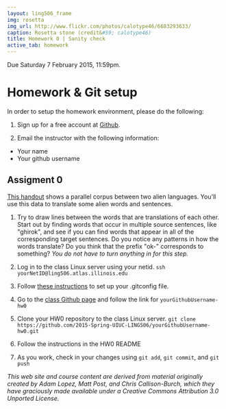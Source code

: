 ```yaml
---
layout: ling506_frame
img: rosetta
img_url: http://www.flickr.com/photos/calotype46/6683293633/
caption: Rosetta stone (credit&#59; calotype46)
title: Homework 0 | Sanity check
active_tab: homework
---
```


<div class="alert alert-info">
  Due Saturday 7 February 2015, 11:59pm.
</div>

Homework & Git setup
=============================================================


In order to setup the homework environment, please do the following:

1. Sign up for a free account at [Github](http://www.github.com).

2. Email the instructor with the following information:
* Your name
* Your github username


## Assigment 0

[This handout](handout1.pdf) shows a parallel corpus
between two alien languages. You'll use this data to translate some
alien words and sentences.

1. Try to draw lines between the words that are translations of each
other. Start out by finding words that occur in multiple source sentences,
like "ghirok", and see if you can find words that appear in all of the
corresponding target sentences. Do you notice any patterns in how the
words translate? Do you think that the prefix "ok-" corresponds to something?
*You do not have to turn anything in for this step.*

2. Log in to the class Linux server using your netid.
`ssh yourNetID@ling506.atlas.illinois.edu`

3. Follow [these instructions](http://git-scm.com/book/en/v2/Getting-Started-First-Time-Git-Setup) to set up your .gitconfig file.

4. Go to the [class Github page](https://github.com/2015-Spring-UIUC-LING506) and follow the link for `yourGithubUsername-hw0`

5. Clone your HW0 repository to the class Linux server.
`git clone https://github.com/2015-Spring-UIUC-LING506/yourGithubUsername-hw0.git`

6. Follow the instructions in the HW0 README

7. As you work, check in your changes using `git add`, `git commit`, and `git push`


*This web site and course content are derived from material originally created by Adam Lopez, Matt Post, and Chris Callison-Burch, which they have graciously made available under a Creative Commons Attribution 3.0 Unported License.*